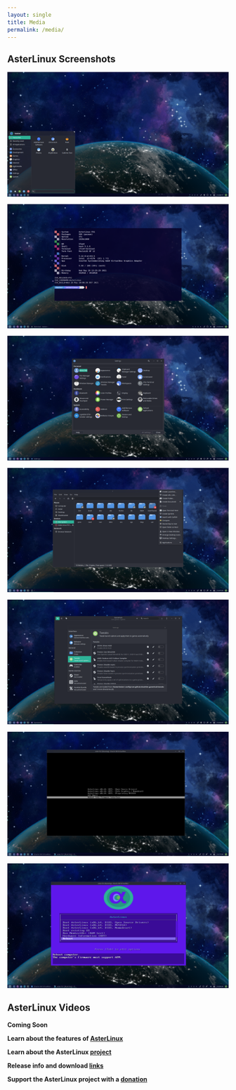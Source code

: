 ```yaml
---
layout: single
title: Media
permalink: /media/
---
```



## AsterLinux Screenshots

![AsterLinux desktop screenshot](/assets/images/asterlinux-desktop.png)

![AsterLinux terminal screenshot](/assets/images/asterlinux-terminal.png)

![AsterLinux settings screenshot](/assets/images/asterlinux-settings.png)

![AsterLinux file manager screenshot](/assets/images/asterlinux-filemanager.png)

![AsterLinux game mode screenshot](/assets/images/asterlinux-gamemode.png)

![AsterLinux EFI boot screenshot](/assets/images/asterlinux-efi.png)

![AsterLinux BIOS boot screenshot](/assets/images/asterlinux-bios.png)

## AsterLinux Videos

**Coming Soon**

**Learn about the features of [AsterLinux](https://asterlinuxdev.github.io/features)**

**Learn about the AsterLinux [project](https://asterlinuxdev.github.io/about)**

**Release info and download [links](https://asterlinuxdev.github.io/downloads)**

**Support the AsterLinux project with a [donation](https://asterlinuxdev.github.io/donate)**
